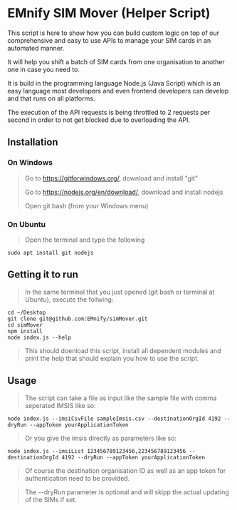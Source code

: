 # EMnify SIM Mover (Helper Script)
This script is here to show how you can build custom logic on top of our comprehensive and easy to use APIs to manage your SIM cards in an automated manner.

It will help you shift a batch of SIM cards from one organisation to another one in case you need to.

It is build in the programming language Node.js (Java Script) which is an easy language most developers and even frontend developers can develop and that runs on all platforms.

The execution of the API requests is being throttled to 2 requests per second in order to not get blocked due to overloading the API.

## Installation
### On Windows 
> Go to https://gitforwindows.org/, download and install "git"
> 
> Go to https://nodejs.org/en/download/, download and install nodejs
>
> Open git bash (from your Windows menu)

### On Ubuntu
> Open the terminal and type the following
```
sudo apt install git nodejs
```

## Getting it to run

> In the same terminal that you just opened (git bash or terminal at Ubuntu), execute the follwing:
```
cd ~/Desktop
git clone git@github.com:EMnify/simMover.git
cd simMover
npm install
node index.js --help
```
> This should doenload this script, install all dependent modules and print the help that should explain you how to use the script.

## Usage
> The script can take a file as input like the sample file with comma seperated IMSIS like so:
```
node index.js --imsiCsvFile sampleImsis.csv --destinationOrgId 4192 --dryRun --appToken yourApplicationToken
```
> Or you give the imsis directly as parameters like so:
```
node index.js --imsiList 123456789123456,223456789123456 --destinationOrgId 4192 --dryRun --appToken yourApplicationToken
```
> Of course the destination organisation ID as well as an app token for authentication need to be provided.

>The --dryRun parameter is optional and will skipp the actual updating of the SIMs if set.